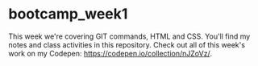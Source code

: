 # bootcamp_week1

This week we're covering GIT commands, HTML and CSS. You'll find my notes and class activities in this repository. Check out all of this week's work on my Codepen: https://codepen.io/collection/nJZoVz/.
